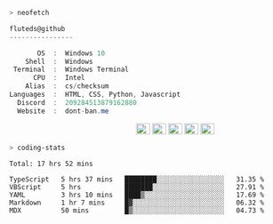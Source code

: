```zsh
> neofetch
```

<!--align="left" src="https://github.com/fluteds.png" alt="logo.png" width="200"/>-->

```csharp
fluteds@github
----------------

       OS  :  Windows 10
    Shell  :  Windows
 Terminal  :  Windows Terminal
      CPU  :  Intel
    Alias  :  cs/checksum
Languages  :  HTML, CSS, Python, Javascript
  Discord  :  209284513879162880
  Website  :  dont-ban.me
```

<p align="left">
  &nbsp; &nbsp; &nbsp; &nbsp; &nbsp;&nbsp; &nbsp; &nbsp; &nbsp; &nbsp;&nbsp; &nbsp; &nbsp; &nbsp; &nbsp; &nbsp; &nbsp; &nbsp; &nbsp; &nbsp; &nbsp;&nbsp; &nbsp; &nbsp; &nbsp; &nbsp;&nbsp; &nbsp; &nbsp; &nbsp; &nbsp;
  <img alt="#474342" src="https://via.placeholder.com/15/ADBAC7/000000?text=+" width="25" height="20" />
  <img alt="#fbedf6" src="https://via.placeholder.com/15/6CB6FF/000000?text=+" width="25" height="20" />
  <img alt="#c9594d" src="https://via.placeholder.com/15/F47067/000000?text=+" width="25" height="20" />
  <img alt="#f8b9b2" src="https://via.placeholder.com/15/DCBDFB/000000?text=+" width="25" height="20" />
  <img alt="#f8b9b2" src="https://via.placeholder.com/15/57ab5a/000000?text=+" width="25" height="20" />
</p>

```zsh
> coding-stats
```

<!--START_SECTION:waka-->
```text
Total: 17 hrs 52 mins

TypeScript   5 hrs 37 mins   ████████░░░░░░░░░░░░░░░░░   31.35 % 
VBScript     5 hrs           ███████░░░░░░░░░░░░░░░░░░   27.91 % 
YAML         3 hrs 10 mins   ████▒░░░░░░░░░░░░░░░░░░░░   17.69 % 
Markdown     1 hr 7 mins     █▓░░░░░░░░░░░░░░░░░░░░░░░   06.32 % 
MDX          50 mins         █▒░░░░░░░░░░░░░░░░░░░░░░░   04.73 % 
```
<!--END_SECTION:waka-->
